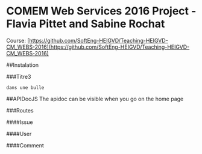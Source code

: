 # COMEM Web Services 2016 Project - Flavia Pittet and Sabine Rochat

Course: [https://github.com/SoftEng-HEIGVD/Teaching-HEIGVD-CM_WEBS-2016](https://github.com/SoftEng-HEIGVD/Teaching-HEIGVD-CM_WEBS-2016)




##Instalation



###Titre3

```
dans une bulle
```

##APIDocJS
The apidoc can be visible when you go on the home page

###Routes

####Issue


####User

####Comment
